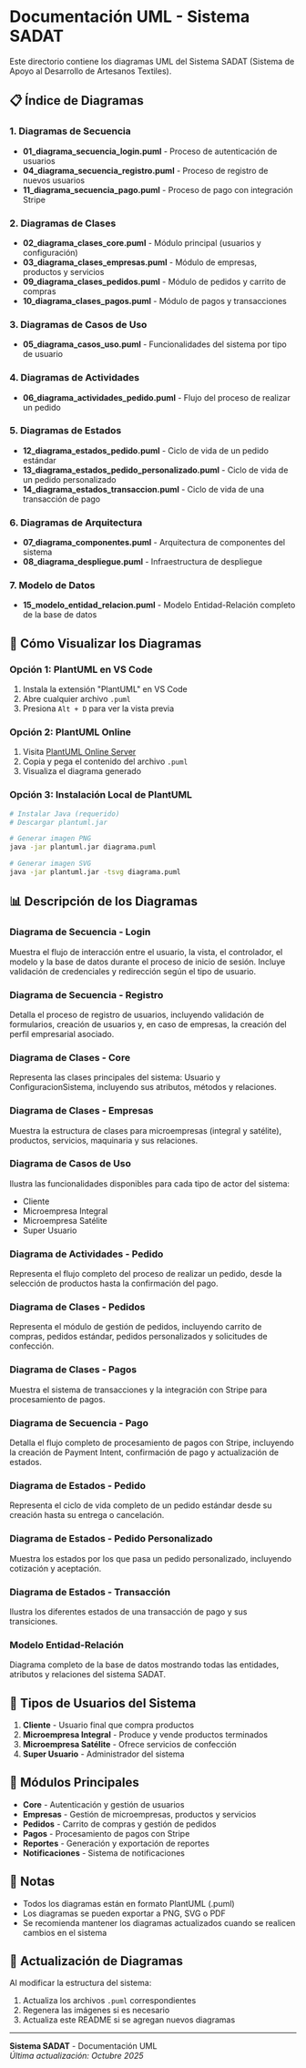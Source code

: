 # Documentación UML - Sistema SADAT

Este directorio contiene los diagramas UML del Sistema SADAT (Sistema de Apoyo al Desarrollo de Artesanos Textiles).

## 📋 Índice de Diagramas

### 1. Diagramas de Secuencia
- **01_diagrama_secuencia_login.puml** - Proceso de autenticación de usuarios
- **04_diagrama_secuencia_registro.puml** - Proceso de registro de nuevos usuarios
- **11_diagrama_secuencia_pago.puml** - Proceso de pago con integración Stripe

### 2. Diagramas de Clases
- **02_diagrama_clases_core.puml** - Módulo principal (usuarios y configuración)
- **03_diagrama_clases_empresas.puml** - Módulo de empresas, productos y servicios
- **09_diagrama_clases_pedidos.puml** - Módulo de pedidos y carrito de compras
- **10_diagrama_clases_pagos.puml** - Módulo de pagos y transacciones

### 3. Diagramas de Casos de Uso
- **05_diagrama_casos_uso.puml** - Funcionalidades del sistema por tipo de usuario

### 4. Diagramas de Actividades
- **06_diagrama_actividades_pedido.puml** - Flujo del proceso de realizar un pedido

### 5. Diagramas de Estados
- **12_diagrama_estados_pedido.puml** - Ciclo de vida de un pedido estándar
- **13_diagrama_estados_pedido_personalizado.puml** - Ciclo de vida de un pedido personalizado
- **14_diagrama_estados_transaccion.puml** - Ciclo de vida de una transacción de pago

### 6. Diagramas de Arquitectura
- **07_diagrama_componentes.puml** - Arquitectura de componentes del sistema
- **08_diagrama_despliegue.puml** - Infraestructura de despliegue

### 7. Modelo de Datos
- **15_modelo_entidad_relacion.puml** - Modelo Entidad-Relación completo de la base de datos

## 🚀 Cómo Visualizar los Diagramas

### Opción 1: PlantUML en VS Code
1. Instala la extensión "PlantUML" en VS Code
2. Abre cualquier archivo `.puml`
3. Presiona `Alt + D` para ver la vista previa

### Opción 2: PlantUML Online
1. Visita [PlantUML Online Server](http://www.plantuml.com/plantuml/uml/)
2. Copia y pega el contenido del archivo `.puml`
3. Visualiza el diagrama generado

### Opción 3: Instalación Local de PlantUML
```bash
# Instalar Java (requerido)
# Descargar plantuml.jar

# Generar imagen PNG
java -jar plantuml.jar diagrama.puml

# Generar imagen SVG
java -jar plantuml.jar -tsvg diagrama.puml
```

## 📊 Descripción de los Diagramas

### Diagrama de Secuencia - Login
Muestra el flujo de interacción entre el usuario, la vista, el controlador, el modelo y la base de datos durante el proceso de inicio de sesión. Incluye validación de credenciales y redirección según el tipo de usuario.

### Diagrama de Secuencia - Registro
Detalla el proceso de registro de usuarios, incluyendo validación de formularios, creación de usuarios y, en caso de empresas, la creación del perfil empresarial asociado.

### Diagrama de Clases - Core
Representa las clases principales del sistema: Usuario y ConfiguracionSistema, incluyendo sus atributos, métodos y relaciones.

### Diagrama de Clases - Empresas
Muestra la estructura de clases para microempresas (integral y satélite), productos, servicios, maquinaria y sus relaciones.

### Diagrama de Casos de Uso
Ilustra las funcionalidades disponibles para cada tipo de actor del sistema:
- Cliente
- Microempresa Integral
- Microempresa Satélite
- Super Usuario

### Diagrama de Actividades - Pedido
Representa el flujo completo del proceso de realizar un pedido, desde la selección de productos hasta la confirmación del pago.

### Diagrama de Clases - Pedidos
Representa el módulo de gestión de pedidos, incluyendo carrito de compras, pedidos estándar, pedidos personalizados y solicitudes de confección.

### Diagrama de Clases - Pagos
Muestra el sistema de transacciones y la integración con Stripe para procesamiento de pagos.

### Diagrama de Secuencia - Pago
Detalla el flujo completo de procesamiento de pagos con Stripe, incluyendo la creación de Payment Intent, confirmación de pago y actualización de estados.

### Diagrama de Estados - Pedido
Representa el ciclo de vida completo de un pedido estándar desde su creación hasta su entrega o cancelación.

### Diagrama de Estados - Pedido Personalizado
Muestra los estados por los que pasa un pedido personalizado, incluyendo cotización y aceptación.

### Diagrama de Estados - Transacción
Ilustra los diferentes estados de una transacción de pago y sus transiciones.

### Modelo Entidad-Relación
Diagrama completo de la base de datos mostrando todas las entidades, atributos y relaciones del sistema SADAT.

## 🎯 Tipos de Usuarios del Sistema

1. **Cliente** - Usuario final que compra productos
2. **Microempresa Integral** - Produce y vende productos terminados
3. **Microempresa Satélite** - Ofrece servicios de confección
4. **Super Usuario** - Administrador del sistema

## 🔧 Módulos Principales

- **Core** - Autenticación y gestión de usuarios
- **Empresas** - Gestión de microempresas, productos y servicios
- **Pedidos** - Carrito de compras y gestión de pedidos
- **Pagos** - Procesamiento de pagos con Stripe
- **Reportes** - Generación y exportación de reportes
- **Notificaciones** - Sistema de notificaciones

## 📝 Notas

- Todos los diagramas están en formato PlantUML (.puml)
- Los diagramas se pueden exportar a PNG, SVG o PDF
- Se recomienda mantener los diagramas actualizados cuando se realicen cambios en el sistema

## 🔄 Actualización de Diagramas

Al modificar la estructura del sistema:
1. Actualiza los archivos `.puml` correspondientes
2. Regenera las imágenes si es necesario
3. Actualiza este README si se agregan nuevos diagramas

---

**Sistema SADAT** - Documentación UML  
*Última actualización: Octubre 2025*
